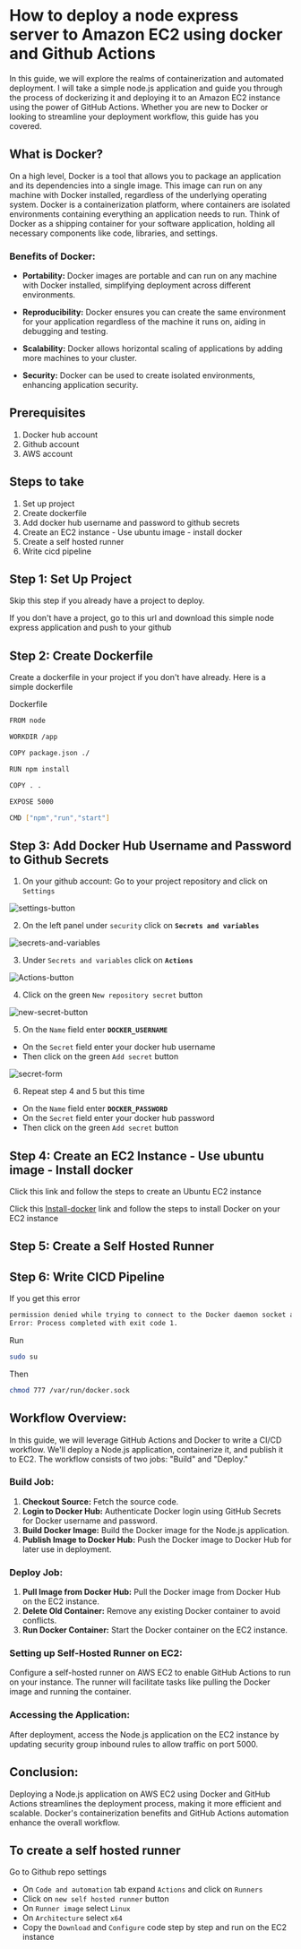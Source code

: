 # How to deploy a node express server to Amazon EC2 using docker and Github Actions

In this guide, we will explore the realms of containerization and automated deployment. I will take a simple node.js application and guide you through the process of dockerizing it and deploying it to an Amazon EC2 instance using the power of GitHub Actions. Whether you are new to Docker or looking to streamline your deployment workflow, this guide has you covered.

## What is Docker?

On a high level, Docker is a tool that allows you to package an application and its dependencies into a single image. This image can run on any machine with Docker installed, regardless of the underlying operating system. Docker is a containerization platform, where containers are isolated environments containing everything an application needs to run. Think of Docker as a shipping container for your software application, holding all necessary components like code, libraries, and settings.

### Benefits of Docker:

- **Portability:** Docker images are portable and can run on any machine with Docker installed, simplifying deployment across different environments.
  
- **Reproducibility:** Docker ensures you can create the same environment for your application regardless of the machine it runs on, aiding in debugging and testing.

- **Scalability:** Docker allows horizontal scaling of applications by adding more machines to your cluster.

- **Security:** Docker can be used to create isolated environments, enhancing application security.

## Prerequisites
1. Docker hub account
2. Github account
3. AWS account

## Steps to take
1. Set up project
2. Create dockerfile
3. Add docker hub username and password to github secrets
4. Create an EC2 instance - Use ubuntu image - install docker
5. Create a self hosted runner
6. Write cicd pipeline

## Step 1: Set Up Project
Skip this step if you already have a project to deploy.

If you don't have a project, go to this []() url and download this simple node express application and push to your github

## Step 2: Create Dockerfile

Create a dockerfile in your project if you don't have already.
Here is a simple dockerfile

Dockerfile
```bash
FROM node

WORKDIR /app

COPY package.json ./

RUN npm install

COPY . .

EXPOSE 5000

CMD ["npm","run","start"]
```

## Step 3: Add Docker Hub Username and Password to Github Secrets

1. On your github account: Go to your project repository and click on `Settings`

![settings-button](./assets/github-settings-button.png)

2. On the left panel under `security` click on **`Secrets and variables`**

![secrets-and-variables](./assets/secrets-n-variables.png)

3. Under `Secrets and variables` click on **`Actions`**

![Actions-button](./assets/actions-button.png)

4. Click on the green `New repository secret` button

![new-secret-button](./assets/new-secret.png)

5. On the `Name` field enter **`DOCKER_USERNAME`**
  - On the `Secret` field enter your docker hub username
  - Then click on the green `Add secret` button

![secret-form](./assets/secret-form.png)

6. Repeat step 4 and 5 but this time
  - On the `Name` field enter **`DOCKER_PASSWORD`**
  - On the `Secret` field enter your docker hub password
  - Then click on the green `Add secret` button

## Step 4: Create an EC2 Instance - Use ubuntu image - Install docker

Click this []() link and follow the steps to create an Ubuntu EC2 instance

Click this [Install-docker](./journal/install-docker-on-ec2.md) link and follow the steps to install Docker on your EC2 instance


## Step 5: Create a Self Hosted Runner

## Step 6: Write CICD Pipeline
If you get this error
```bash
permission denied while trying to connect to the Docker daemon socket at unix:///var/run/docker.sock: Post "http://%2Fvar%2Frun%2Fdocker.sock/v1.24/images/create?fromImage=pearlicia%2Fnodejs-app-cicd-docker-ec2&tag=latest": dial unix /var/run/docker.sock: connect: permission denied
Error: Process completed with exit code 1.
```

Run
```bash
sudo su
```
Then
```bash
chmod 777 /var/run/docker.sock
```


## Workflow Overview:

In this guide, we will leverage GitHub Actions and Docker to write a CI/CD workflow. We'll deploy a Node.js application, containerize it, and publish it to EC2. The workflow consists of two jobs: "Build" and "Deploy."

### Build Job:

1. **Checkout Source:** Fetch the source code.
2. **Login to Docker Hub:** Authenticate Docker login using GitHub Secrets for Docker username and password.
3. **Build Docker Image:** Build the Docker image for the Node.js application.
4. **Publish Image to Docker Hub:** Push the Docker image to Docker Hub for later use in deployment.

### Deploy Job:

1. **Pull Image from Docker Hub:** Pull the Docker image from Docker Hub on the EC2 instance.
2. **Delete Old Container:** Remove any existing Docker container to avoid conflicts.
3. **Run Docker Container:** Start the Docker container on the EC2 instance.

### Setting up Self-Hosted Runner on EC2:

Configure a self-hosted runner on AWS EC2 to enable GitHub Actions to run on your instance. The runner will facilitate tasks like pulling the Docker image and running the container.

### Accessing the Application:

After deployment, access the Node.js application on the EC2 instance by updating security group inbound rules to allow traffic on port 5000.

## Conclusion:

Deploying a Node.js application on AWS EC2 using Docker and GitHub Actions streamlines the deployment process, making it more efficient and scalable. Docker's containerization benefits and GitHub Actions automation enhance the overall workflow.

## To create a self hosted runner 
Go to Github repo settings
- On `Code and automation` tab expand `Actions` and click on `Runners`
- Click on `new self hosted runner` button
- On `Runner image` select `Linux`
- On `Architecture` select `x64`
- Copy the `Download` and `Configure` code step by step and run on the EC2 instance